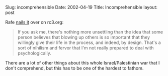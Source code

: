 Slug: incomprehensible
Date: 2002-04-19
Title: Incomprehensible
layout: post

<p>Rafe <a href="http://rc3.org/cgi-bin/less.pl?arg=3946">nails it</a> over on rc3.org:</p>
<blockquote>If you ask me, there&#39;s nothing more unsettling than the idea that some person believes that blowing up others is so important that they willingly give their life in the process, and indeed, by design. That&#39;s a sort of nihilism and fervor that I&#39;m not really prepared to deal with psychologically.</blockquote>

<p>There are a lot of other things about this whole Israel/Palestinian war that I don&#39;t comprehend, but this has to be one of the hardest to fathom.</p>
